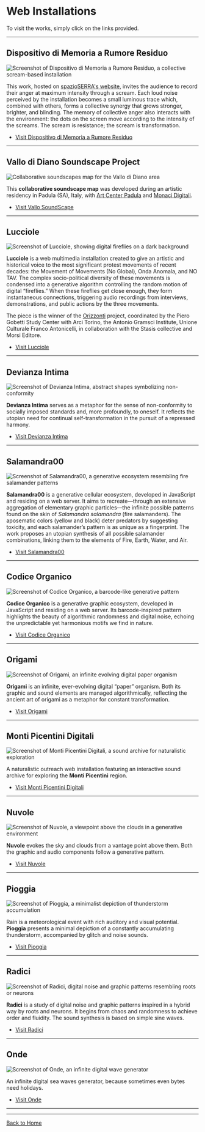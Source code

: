 # Web Installations

To visit the works, simply click on the links provided.

---

## Dispositivo di Memoria a Rumore Residuo

<img 
  src="https://giuseppebergamino.github.io/Home/Web_Installations/foto/dispositivo_rumore.png"
  alt="Screenshot of Dispositivo di Memoria a Rumore Residuo, a collective scream-based installation"
  style="max-width: 100%; height: auto;"
  loading="lazy"
/>

This work, hosted on [spazioSERRA's website](https://www.spazioserra.org/exhibitions/2024-2025-iragenerans/giuseppe-bergamino-dispositivo-di-memoria-a-rumore-residuo), invites the audience to record their anger at maximum intensity through a scream. Each loud noise perceived by the installation becomes a small luminous trace which, combined with others, forms a collective synergy that grows stronger, brighter, and blinding. The memory of collective anger also interacts with the environment: the dots on the screen move according to the intensity of the screams. The scream is resistance; the scream is transformation.

- [Visit Dispositivo di Memoria a Rumore Residuo](https://dispositivo-rumore-residuo.onrender.com)

---

## Vallo di Diano Soundscape Project

<img 
  src="https://giuseppebergamino.github.io/Home/Web_Installations/foto/vallo_soundscape.png"
  alt="Collaborative soundscapes map for the Vallo di Diano area"
  style="max-width: 100%; height: auto;"
  loading="lazy"
/>

This **collaborative soundscape map** was developed during an artistic residency in Padula (SA), Italy, with [Art Center Padula](https://www.artcenterpadula.com/) and [Monaci Digitali](https://www.monacidigitali.it/). 

- [Visit Vallo SoundScape](https://aporee.org/maps/work/projects.php?project=vss)

---

## Lucciole

<img 
  src="https://giuseppebergamino.github.io/Home/Web_Installations/foto/lucciole.png"
  alt="Screenshot of Lucciole, showing digital fireflies on a dark background"
  style="max-width: 100%; height: auto;"
  loading="lazy"
/>

**Lucciole** is a web multimedia installation created to give an artistic and historical voice to the most significant protest movements of recent decades: the Movement of Movements (No Global), Onda Anomala, and NO TAV. The complex socio-political diversity of these movements is condensed into a generative algorithm controlling the random motion of digital “fireflies.” When these fireflies get close enough, they form instantaneous connections, triggering audio recordings from interviews, demonstrations, and public actions by the three movements.

The piece is the winner of the [Orizzonti](https://polodel900.it/progetti/orizzonti/) project, coordinated by the Piero Gobetti Study Center with Arci Torino, the Antonio Gramsci Institute, Unione Culturale Franco Antonicelli, in collaboration with the Stasis collective and Morsi Editore.

- [Visit Lucciole](https://giuseppebergamino.github.io/Home/Web_Installations/Lucciole_Full)

---

## Devianza Intima

<img 
  src="https://giuseppebergamino.github.io/Home/Web_Installations/foto/devianza_intima.png"
  alt="Screenshot of Devianza Intima, abstract shapes symbolizing non-conformity"
  style="max-width: 100%; height: auto;"
  loading="lazy"
/>

**Devianza Intima** serves as a metaphor for the sense of non-conformity to socially imposed standards and, more profoundly, to oneself. It reflects the utopian need for continual self-transformation in the pursuit of a repressed harmony.

- [Visit Devianza Intima](https://giuseppebergamino.github.io/Home/Web_Installations/Devianza_Intima_Full)

---

## Salamandra00

<img 
  src="https://giuseppebergamino.github.io/Home/Web_Installations/foto/salamandra00.png"
  alt="Screenshot of Salamandra00, a generative ecosystem resembling fire salamander patterns"
  style="max-width: 100%; height: auto;"
  loading="lazy"
/>

**Salamandra00** is a generative cellular ecosystem, developed in JavaScript and residing on a web server. It aims to recreate—through an extensive aggregation of elementary graphic particles—the infinite possible patterns found on the skin of _Salamandra salamandra_ (fire salamanders). The aposematic colors (yellow and black) deter predators by suggesting toxicity, and each salamander’s pattern is as unique as a fingerprint. The work proposes an utopian synthesis of all possible salamander combinations, linking them to the elements of Fire, Earth, Water, and Air.

- [Visit Salamandra00](https://giuseppebergamino.github.io/Home/Web_Installations/Salamandra00_Full)

---

## Codice Organico

<img 
  src="https://giuseppebergamino.github.io/Home/Web_Installations/foto/codice_organico.png"
  alt="Screenshot of Codice Organico, a barcode-like generative pattern"
  style="max-width: 100%; height: auto;"
  loading="lazy"
/>

**Codice Organico** is a generative graphic ecosystem, developed in JavaScript and residing on a web server. Its barcode-inspired pattern highlights the beauty of algorithmic randomness and digital noise, echoing the unpredictable yet harmonious motifs we find in nature.

- [Visit Codice Organico](https://giuseppebergamino.github.io/Home/Web_Installations/Codice_Organico_Full)

---

## Origami

<img 
  src="https://giuseppebergamino.github.io/Home/Web_Installations/foto/origami.png"
  alt="Screenshot of Origami, an infinite evolving digital paper organism"
  style="max-width: 100%; height: auto;"
  loading="lazy"
/>

**Origami** is an infinite, ever-evolving digital “paper” organism. Both its graphic and sound elements are managed algorithmically, reflecting the ancient art of origami as a metaphor for constant transformation.

- [Visit Origami](https://giuseppebergamino.github.io/MontiPicentiniDigitali/Origami_full/)

---

## Monti Picentini Digitali

<img 
  src="https://giuseppebergamino.github.io/Home/Web_Installations/foto/soundmap.png"
  alt="Screenshot of Monti Picentini Digitali, a sound archive for naturalistic exploration"
  style="max-width: 100%; height: auto;"
  loading="lazy"
/>

A naturalistic outreach web installation featuring an interactive sound archive for exploring the **Monti Picentini** region.

- [Visit Monti Picentini Digitali](https://giuseppebergamino.github.io/MontiPicentiniDigitali/)

---

## Nuvole

<img 
  src="https://giuseppebergamino.github.io/Home/Web_Installations/foto/nuvole.png"
  alt="Screenshot of Nuvole, a viewpoint above the clouds in a generative environment"
  style="max-width: 100%; height: auto;"
  loading="lazy"
/>

**Nuvole** evokes the sky and clouds from a vantage point above them. Both the graphic and audio components follow a generative pattern.

- [Visit Nuvole](https://giuseppebergamino.github.io/MontiPicentiniDigitali/Nuvole_full/)

---

## Pioggia

<img 
  src="https://giuseppebergamino.github.io/Home/Web_Installations/foto/pioggia.png"
  alt="Screenshot of Pioggia, a minimalist depiction of thunderstorm accumulation"
  style="max-width: 100%; height: auto;"
  loading="lazy"
/>

Rain is a meteorological event with rich auditory and visual potential. **Pioggia** presents a minimal depiction of a constantly accumulating thunderstorm, accompanied by glitch and noise sounds.

- [Visit Pioggia](https://giuseppebergamino.github.io/MontiPicentiniDigitali/Pioggia__full/)

---

## Radici

<img 
  src="https://giuseppebergamino.github.io/Home/Web_Installations/foto/radici.png"
  alt="Screenshot of Radici, digital noise and graphic patterns resembling roots or neurons"
  style="max-width: 100%; height: auto;"
  loading="lazy"
/>

**Radici** is a study of digital noise and graphic patterns inspired in a hybrid way by roots and neurons. It begins from chaos and randomness to achieve order and fluidity. The sound synthesis is based on simple sine waves.

- [Visit Radici](https://giuseppebergamino.github.io/MontiPicentiniDigitali/Radici_full/)

---

## Onde

<img 
  src="https://giuseppebergamino.github.io/Home/Web_Installations/foto/onde.png"
  alt="Screenshot of Onde, an infinite digital wave generator"
  style="max-width: 100%; height: auto;"
  loading="lazy"
/>

An infinite digital sea waves generator, because sometimes even bytes need holidays.

- [Visit Onde](https://giuseppebergamino.github.io/Home/Web_Installations/Onde_Full)

---
---

[Back to Home](https://giuseppebergamino.github.io/Home/)
